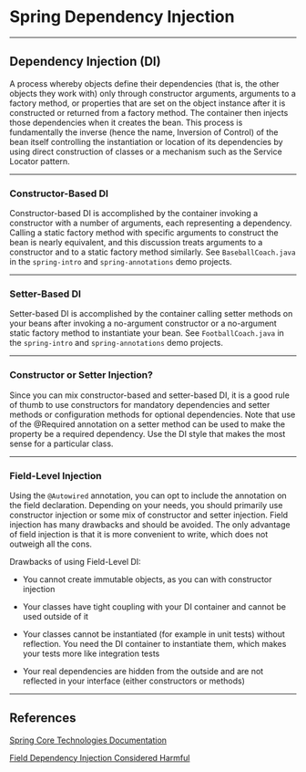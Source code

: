 # Spring Dependency Injection
---

## Dependency Injection (DI)

A process whereby objects define their dependencies (that is, the other objects they work with) only through constructor arguments, arguments to a factory method, or properties that are set on the object instance after it is constructed or returned from a factory method. The container then injects those dependencies when it creates the bean. This process is fundamentally the inverse (hence the name, Inversion of Control) of the bean itself controlling the instantiation or location of its dependencies by using direct construction of classes or a mechanism such as the Service Locator pattern.

---
### Constructor-Based DI

Constructor-based DI is accomplished by the container invoking a constructor with a number of arguments, each representing a dependency. Calling a static factory method with specific arguments to construct the bean is nearly equivalent, and this discussion treats arguments to a constructor and to a static factory method similarly. See `BaseballCoach.java` in the `spring-intro` and `spring-annotations` demo projects.

---
### Setter-Based DI

Setter-based DI is accomplished by the container calling setter methods on your beans after invoking a no-argument constructor or a no-argument static factory method to instantiate your bean. See `FootballCoach.java` in the `spring-intro` and `spring-annotations` demo projects.

---
### Constructor or Setter Injection?

Since you can mix constructor-based and setter-based DI, it is a good rule of thumb to use constructors for mandatory dependencies and setter methods or configuration methods for optional dependencies. Note that use of the @Required annotation on a setter method can be used to make the property be a required dependency. Use the DI style that makes the most sense for a particular class.

---
### Field-Level Injection

Using the `@Autowired` annotation, you can opt to include the annotation on the field declaration. Depending on your needs, you should primarily use constructor injection or some mix of constructor and setter injection. Field injection has many drawbacks and should be avoided. The only advantage of field injection is that it is more convenient to write, which does not outweigh all the cons.

Drawbacks of using Field-Level DI:

- You cannot create immutable objects, as you can with constructor injection

- Your classes have tight coupling with your DI container and cannot be used outside of it

- Your classes cannot be instantiated (for example in unit tests) without reflection. You need the DI container to instantiate them, which makes your tests more like integration tests

- Your real dependencies are hidden from the outside and are not reflected in your interface (either constructors or methods)

---
## References

[Spring Core Technologies Documentation](https://docs.spring.io/spring-framework/docs/current/spring-framework-reference/core.html)

[Field Dependency Injection Considered Harmful](https://www.vojtechruzicka.com/field-dependency-injection-considered-harmful)
